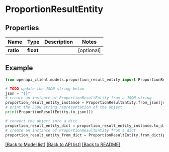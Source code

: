 # ProportionResultEntity


## Properties

Name | Type | Description | Notes
------------ | ------------- | ------------- | -------------
**ratio** | **float** |  | [optional] 

## Example

```python
from openapi_client.models.proportion_result_entity import ProportionResultEntity

# TODO update the JSON string below
json = "{}"
# create an instance of ProportionResultEntity from a JSON string
proportion_result_entity_instance = ProportionResultEntity.from_json(json)
# print the JSON string representation of the object
print(ProportionResultEntity.to_json())

# convert the object into a dict
proportion_result_entity_dict = proportion_result_entity_instance.to_dict()
# create an instance of ProportionResultEntity from a dict
proportion_result_entity_from_dict = ProportionResultEntity.from_dict(proportion_result_entity_dict)
```
[[Back to Model list]](../README.md#documentation-for-models) [[Back to API list]](../README.md#documentation-for-api-endpoints) [[Back to README]](../README.md)


